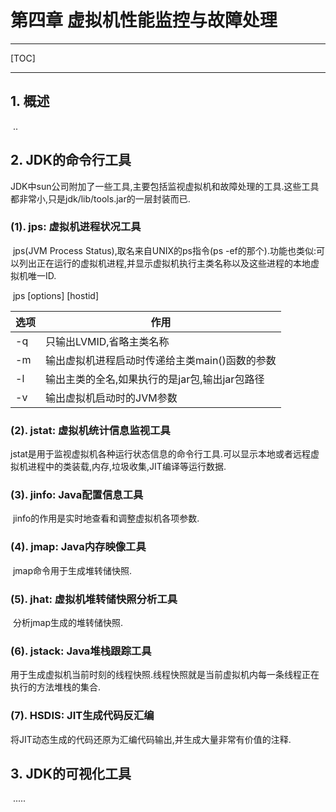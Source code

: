 # 第四章 虚拟机性能监控与故障处理

------

[TOC]

------

## 1.  概述

​		..

## 2. JDK的命令行工具

​		JDK中sun公司附加了一些工具,主要包括监视虚拟机和故障处理的工具.这些工具都非常小,只是jdk/lib/tools.jar的一层封装而已.

### (1). jps: 虚拟机进程状况工具

​		jps(JVM Process Status),取名来自UNIX的ps指令(ps -ef的那个).功能也类似:可以列出正在运行的虚拟机进程,并显示虚拟机执行主类名称以及这些进程的本地虚拟机唯一ID.

​		jps [options] [hostid]

| 选项 | 作用                                           |
| ---- | ---------------------------------------------- |
| -q   | 只输出LVMID,省略主类名称                       |
| -m   | 输出虚拟机进程启动时传递给主类main()函数的参数 |
| -l   | 输出主类的全名,如果执行的是jar包,输出jar包路径 |
| -v   | 输出虚拟机启动时的JVM参数                      |

### (2). jstat: 虚拟机统计信息监视工具

​		jstat是用于监视虚拟机各种运行状态信息的命令行工具.可以显示本地或者远程虚拟机进程中的类装载,内存,垃圾收集,JIT编译等运行数据.

### (3). jinfo: Java配置信息工具

​		jinfo的作用是实时地查看和调整虚拟机各项参数.

### (4). jmap: Java内存映像工具

​		jmap命令用于生成堆转储快照.

### (5). jhat: 虚拟机堆转储快照分析工具

​		分析jmap生成的堆转储快照.

### (6). jstack: Java堆栈跟踪工具

​		用于生成虚拟机当前时刻的线程快照.线程快照就是当前虚拟机内每一条线程正在执行的方法堆栈的集合.

### (7). HSDIS: JIT生成代码反汇编

​		将JIT动态生成的代码还原为汇编代码输出,并生成大量非常有价值的注释.

## 3. JDK的可视化工具

​		.....